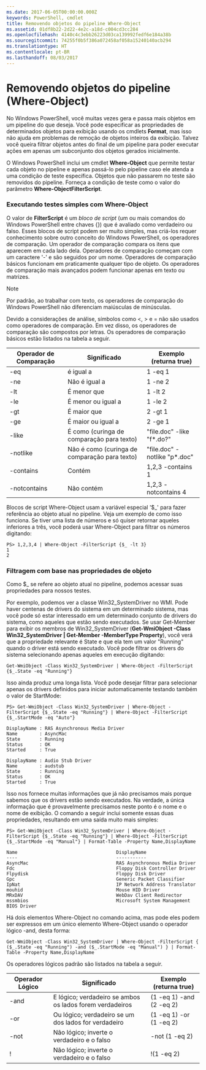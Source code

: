 ```yaml
---
ms.date: 2017-06-05T00:00:00.000Z
keywords: PowerShell, cmdlet
title: Removendo objetos do pipeline Where-Object
ms.assetid: 01df8b22-2d22-4e2c-a18d-c004cd3cc284
ms.openlocfilehash: 4140c4c3ebb26223d03ca139992fedf6e184a38b
ms.sourcegitcommit: 74255f0b5f386a072458af058a15240140acb294
ms.translationtype: HT
ms.contentlocale: pt-BR
ms.lasthandoff: 08/03/2017
---
```

# <a name="removing-objects-from-the-pipeline-where-object"></a>Removendo objetos do pipeline (Where-Object)
No Windows PowerShell, você muitas vezes gera e passa mais objetos em um pipeline do que deseja. Você pode especificar as propriedades de determinados objetos para exibição usando os cmdlets **Format**, mas isso não ajuda em problemas de remoção de objetos inteiros da exibição. Talvez você queira filtrar objetos antes do final de um pipeline para poder executar ações em apenas um subconjunto dos objetos gerados inicialmente.

O Windows PowerShell inclui um cmdlet **Where-Object** que permite testar cada objeto no pipeline e apenas passá-lo pelo pipeline caso ele atenda a uma condição de teste específica. Objetos que não passarem no teste são removidos do pipeline. Forneça a condição de teste como o valor do parâmetro **Where-ObjectFilterScript**.

### <a name="performing-simple-tests-with-where-object"></a>Executando testes simples com Where-Object
O valor de **FilterScript** é um *bloco de script* (um ou mais comandos do Windows PowerShell entre chaves {}) que é avaliado como verdadeiro ou falso. Esses blocos de script podem ser muito simples, mas criá-los requer conhecimento sobre outro conceito do Windows PowerShell, os operadores de comparação. Um operador de comparação compara os itens que aparecem em cada lado dela. Operadores de comparação começam com um caractere '-' e são seguidos por um nome. Operadores de comparação básicos funcionam em praticamente qualquer tipo de objeto. Os operadores de comparação mais avançados podem funcionar apenas em texto ou matrizes.

> [!NOTE]
> Por padrão, ao trabalhar com texto, os operadores de comparação do Windows PowerShell não diferenciam maiúsculas de minúsculas.

Devido a considerações de análise, símbolos como <, > e = não são usados como operadores de comparação. Em vez disso, os operadores de comparação são compostos por letras. Os operadores de comparação básicos estão listados na tabela a seguir.

|Operador de Comparação|Significado|Exemplo (returna true)|
|-----------------------|-----------|--------------------------|
|-eq|é igual a|1 -eq 1|
|-ne|Não é igual a|1 -ne 2|
|-lt|É menor que|1 -lt 2|
|-le|É menor ou igual a|1 -le 2|
|-gt|É maior que|2 -gt 1|
|-ge|É maior ou igual a|2 -ge 1|
|-like|É como (curinga de comparação para texto)|"file.doc" -like "f\*.do?"|
|-notlike|Não é como (curinga de comparação para texto)|"file.doc" -notlike "p\*.doc"|
|-contains|Contém|1,2,3 -contains 1|
|-notcontains|Não contém|1,2,3 -notcontains 4|

Blocos de script Where-Object usam a variável especial '$_' para fazer referência ao objeto atual no pipeline. Veja um exemplo de como isso funciona. Se tiver uma lista de números e só quiser retornar aqueles inferiores a três, você poderá usar Where-Object para filtrar os números digitando:

```
PS> 1,2,3,4 | Where-Object -FilterScript {$_ -lt 3}
1
2
```

### <a name="filtering-based-on-object-properties"></a>Filtragem com base nas propriedades de objeto
Como $_ se refere ao objeto atual no pipeline, podemos acessar suas propriedades para nossos testes.

Por exemplo, podemos ver a classe Win32_SystemDriver no WMI. Pode haver centenas de drivers do sistema em um determinado sistema, mas você pode só estar interessado em um determinado conjunto de drivers do sistema, como aqueles que estão sendo executados. Se usar Get-Member para exibir os membros de Win32_SystemDriver (**Get-WmiObject -Class Win32_SystemDriver | Get-Member -MemberType Property**), você verá que a propriedade relevante é State e que ela tem um valor "Running" quando o driver está sendo executado. Você pode filtrar os drivers do sistema selecionando apenas aqueles em execução digitando:

```
Get-WmiObject -Class Win32_SystemDriver | Where-Object -FilterScript {$_.State -eq "Running"}
```

Isso ainda produz uma longa lista. Você pode desejar filtrar para selecionar apenas os drivers definidos para iniciar automaticamente testando também o valor de StartMode:

```
PS> Get-WmiObject -Class Win32_SystemDriver | Where-Object -FilterScript {$_.State -eq "Running"} | Where-Object -FilterScript {$_.StartMode -eq "Auto"}

DisplayName : RAS Asynchronous Media Driver
Name        : AsyncMac
State       : Running
Status      : OK
Started     : True

DisplayName : Audio Stub Driver
Name        : audstub
State       : Running
Status      : OK
Started     : True
```

Isso nos fornece muitas informações que já não precisamos mais porque sabemos que os drivers estão sendo executados. Na verdade, a única informação que é provavelmente precisamos neste ponto é o nome e o nome de exibição. O comando a seguir inclui somente essas duas propriedades, resultando em uma saída muito mais simples:

```
PS> Get-WmiObject -Class Win32_SystemDriver | Where-Object -FilterScript {$_.State -eq "Running"} | Where-Object -FilterScript {$_.StartMode -eq "Manual"} | Format-Table -Property Name,DisplayName

Name                                    DisplayName
----                                    -----------
AsyncMac                                RAS Asynchronous Media Driver
Fdc                                     Floppy Disk Controller Driver
Flpydisk                                Floppy Disk Driver
Gpc                                     Generic Packet Classifier
IpNat                                   IP Network Address Translator
mouhid                                  Mouse HID Driver
MRxDAV                                  WebDav Client Redirector
mssmbios                                Microsoft System Management BIOS Driver
```

Há dois elementos Where-Object no comando acima, mas pode eles podem ser expressos em um único elemento Where-Object usando o operador lógico -and, desta forma:

```
Get-WmiObject -Class Win32_SystemDriver | Where-Object -FilterScript { ($_.State -eq "Running") -and ($_.StartMode -eq "Manual") } | Format-Table -Property Name,DisplayName
```

Os operadores lógicos padrão são listados na tabela a seguir.

|Operador Lógico|Significado|Exemplo (returna true)|
|--------------------|-----------|--------------------------|
|-and|E lógico; verdadeiro se ambos os lados forem verdadeiros|(1 -eq 1) -and (2 -eq 2)|
|-or|Ou lógico; verdadeiro se um dos lados for verdadeiro|(1 -eq 1) -or (1 -eq 2)|
|-not|Não lógico; inverte o verdadeiro e o falso|-not (1 -eq 2)|
|\!|Não lógico; inverte o verdadeiro e o falso|\!(1 -eq 2)|

